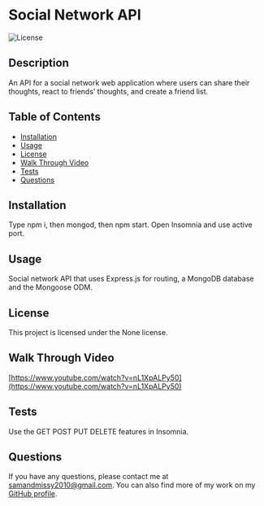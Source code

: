 # Social Network API

![License](https://img.shields.io/badge/license-None-blue.svg)

## Description
An API for a social network web application where users can share their thoughts, react to friends’ thoughts, and create a friend list.

## Table of Contents
- [Installation](#installation)  
- [Usage](#usage)  
- [License](#license) 
- [Walk Through Video](#walkthroughvideo)  
- [Tests](#tests)  
- [Questions](#questions)

## Installation
Type npm i, then mongod, then npm start. Open Insomnia and use active port. 

## Usage
Social network API that uses Express.js for routing, a MongoDB database and the Mongoose ODM.

## License
This project is licensed under the None license.

## Walk Through Video
[https://www.youtube.com/watch?v=nL1XpALPy50](https://www.youtube.com/watch?v=nL1XpALPy50)

## Tests
Use the GET POST PUT DELETE features in Insomnia.

## Questions
If you have any questions, please contact me at [samandmissy2010@gmail.com](mailto:samandmissy2010@gmail.com).
You can also find more of my work on my [GitHub profile](https://github.com/Sam-Mina-engineer).
